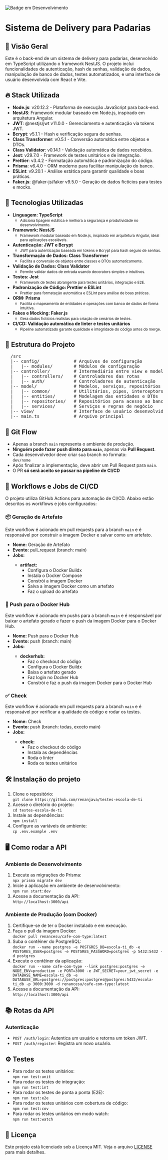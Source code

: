 ![Badge em Desenvolvimento](http://img.shields.io/static/v1?label=STATUS&message=EM%20DESENVOLVIMENTO&color=GREEN)

<h1>Sistema de Delivery para Padarias</h1>

<h2>📌 Visão Geral</h2>
<p>Este é o back-end de um sistema de delivery para padarias, desenvolvido em TypeScript utilizando o framework NestJS. O projeto inclui funcionalidades de autenticação, hash de senhas, validação de dados, manipulação de banco de dados, testes automatizados, e uma interface de usuário desenvolvida com React e Vite.</p>

<h2>🔥 Stack Utilizada</h2>
<ul>
    <li><strong>Node.js</strong>: v20.12.2 - Plataforma de execução JavaScript para back-end.</li>
    <li><strong>NestJS</strong>: Framework modular baseado em Node.js, inspirado em arquitetura Angular.</li>
    <li><strong>JWT</strong>: @nestjs/jwt v11.0.0 - Gerenciamento e autenticação via tokens JWT.</li>
    <li><strong>Bcrypt</strong>: v5.1.1 - Hash e verificação segura de senhas.</li>
    <li><strong>Class Transformer</strong>: v0.5.1 - Conversão automática entre objetos e DTOs.</li>
    <li><strong>Class Validator</strong>: v0.14.1 - Validação automática de dados recebidos.</li>
    <li><strong>Jest</strong>: v29.7.0 - Framework de testes unitários e de integração.</li>
    <li><strong>Prettier</strong>: v3.4.2 - Formatação automática e padronização do código.</li>
    <li><strong>Prisma</strong>: v6.4.0 - ORM moderno para facilitar manipulação do banco.</li>
    <li><strong>ESLint</strong>: v9.20.1 - Análise estática para garantir qualidade e boas práticas.</li>
    <li><strong>Faker.js</strong>: @faker-js/faker v9.5.0 - Geração de dados fictícios para testes e mocks.</li>
</ul>

<h2>🚀 Tecnologias Utilizadas</h2>
<ul>
    <li><strong>Linguagem: TypeScript</strong>
        <ul>
            <li><small>Adiciona tipagem estática e melhora a segurança e produtividade no desenvolvimento.</small></li>
        </ul>
    </li>
    <li><strong>Framework: NestJS</strong> 
        <ul>
            <li><small>Framework modular baseado em Node.js, inspirado em arquitetura Angular, ideal para aplicações escaláveis.</small></li>
        </ul>
    </li>
    <li><strong>Autenticação: JWT e Bcrypt</strong> 
        <ul>
            <li><small>JWT para autenticação baseada em tokens e Bcrypt para hash seguro de senhas.</small></li>
        </ul>
    </li>
    <li><strong>Transformação de Dados: Class Transformer</strong> 
        <ul>
            <li><small>Facilita a conversão de objetos entre classes e DTOs automaticamente.</small></li>
        </ul>
    </li>
    <li><strong>Validação de Dados: Class Validator</strong> 
        <ul>
            <li><small>Permite validar dados de entrada usando decorators simples e intuitivos.</small></li>
        </ul>
    </li>
    <li><strong>Testes: Jest</strong> 
        <ul>
            <li><small>Framework de testes abrangente para testes unitários, integração e E2E.</small></li>
        </ul>
    </li>
    <li><strong>Padronização de Código: Prettier e ESLint</strong> 
        <ul>
            <li><small>Prettier para formatação automática e ESLint para análise de boas práticas.</small></li>
        </ul>
    </li>
    <li><strong>ORM: Prisma</strong> 
        <ul>
            <li><small>Facilita o mapeamento de entidades e operações com banco de dados de forma intuitiva.</small></li>
        </ul>
    </li>
    <li><strong>Fakes e Mocking: Faker.js</strong> 
        <ul>
            <li><small>Gera dados fictícios realistas para criação de cenários de testes.</small></li>
        </ul>
    </li>
    <li><strong>CI/CD: Validação automática de linter e testes unitários</strong> 
        <ul>
            <li><small>Pipeline automatizado garante qualidade e integridade do código antes do merge.</small></li>
        </ul>
    </li>
</ul>

<h2>📂 Estrutura do Projeto</h2>
<pre>
  /src
  |-- config/             # Arquivos de configuração
  |   |-- modules/        # Módulos de configuração
  |-- controller/         # Intermediário entre view e model
  |   |-- controllers/    # Controladores das rotas
  |   |-- auth/           # Controladores de autenticação
  |-- model/              # Modelos, serviços, repositórios e DTOs
  |   |-- common/         # Utilitários, pipes, interceptors
  |   |-- entities/       # Modelagem das entidades e DTOs
  |   |-- repositories/   # Repositórios para acesso ao banco de dados
  |   |-- services/       # Serviços e regras de negócio
  |-- view/               # Interface de usuário desenvolvida com React e Vite
  |-- main.ts             # Arquivo principal
</pre>

<h2>🔀 Git Flow</h2>
<ul>
    <li>Apenas a branch <code>main</code> representa o ambiente de produção.</li>
    <li><strong>Ninguém pode fazer push direto para <code>main</code></strong>, apenas via <strong>Pull Request</strong>.</li>
    <li>Cada desenvolvedor deve criar sua branch no formato:<br><code>dev/nome</code></li>
    <li>Após finalizar a implementação, deve abrir um Pull Request para <code>main</code>.</li>
    <li>O PR <strong>só será aceito se passar na pipeline de CI/CD</strong></li>
</ul>

<h2>🚀 Workflows e Jobs de CI/CD</h2>
<p>O projeto utiliza GitHub Actions para automação de CI/CD. Abaixo estão descritos os workflows e jobs configurados:</p>

<h3>📦 Geração de Artefato</h3>
<p>Este workflow é acionado em pull requests para a branch <code>main</code> e é responsável por construir a imagem Docker e salvar como um artefato.</p>
<ul>
    <li><strong>Nome:</strong> Geração de Artefato</li>
    <li><strong>Evento:</strong> pull_request (branch: main)</li>
    <li><strong>Jobs:</strong></li>
    <ul>
        <li><strong>artifact:</strong>
            <ul>
                <li>Configura o Docker Buildx</li>
                <li>Instala o Docker Compose</li>
                <li>Constrói a imagem Docker</li>
                <li>Salva a imagem Docker como um artefato</li>
                <li>Faz o upload do artefato</li>
            </ul>
        </li>
    </ul>
</ul>

<h3>🚀 Push para o Docker Hub</h3>
<p>Este workflow é acionado em pushs para a branch <code>main</code> e é responsável por baixar o artefato gerado e fazer o push da imagem Docker para o Docker Hub.</p>
<ul>
    <li><strong>Nome:</strong> Push para o Docker Hub</li>
    <li><strong>Evento:</strong> push (branch: main)</li>
    <li><strong>Jobs:</strong></li>
    <ul>
        <li><strong>dockerhub:</strong>
            <ul>
                <li>Faz o checkout do código</li>
                <li>Configura o Docker Buildx</li>
                <li>Baixa o artefato gerado</li>
                <li>Faz login no Docker Hub</li>
                <li>Constrói e faz o push da imagem Docker para o Docker Hub</li>
            </ul>
        </li>
    </ul>
</ul>

<h3>✅ Check</h3>
<p>Este workflow é acionado em pull requests para a branch <code>main</code> e é responsável por verificar a qualidade do código e rodar os testes.</p>
<ul>
    <li><strong>Nome:</strong> Check</li>
    <li><strong>Evento:</strong> push (branch: todas, exceto main)</li>
    <li><strong>Jobs:</strong></li>
    <ul>
        <li><strong>check:</strong>
            <ul>
                <li>Faz o checkout do código</li>
                <li>Instala as dependências</li>
                <li>Roda o linter</li>
                <li>Roda os testes unitários</li>
            </ul>
        </li>
    </ul>
</ul>

<h2>🛠️ Instalação do projeto</h2>
<ol>
    <li>Clone o repositório:<br><code>git clone https://github.com/renanjava/testes-escola-de-ti</code></li>
    <li>Acesse o diretório do projeto:<br><code>cd testes-escola-de-ti</code></li>
    <li>Instale as dependências:<br><code>npm install</code></li>
    <li>Configure as variáveis de ambiente:<br><code>cp .env.example .env</code></li>
</ol>

<h2>🖥️ Como rodar a API</h2>
<h3>Ambiente de Desenvolvimento</h3>
<ol>
    <li>Execute as migrações do Prisma:<br><code>npx prisma migrate dev</code></li>
    <li>Inicie a aplicação em ambiente de desenvolvimento:<br><code>npm run start:dev</code></li>
    <li>Acesse a documentação da API:<br><code>http://localhost:3000/api</code></li>
</ol>

<h3>Ambiente de Produção (com Docker)</h3>
<ol>
    <li>Certifique-se de ter o Docker instalado e em execução.</li>
    <li>Faça o pull da imagem Docker:<br><code>docker pull renancesu/cafe-com-type:latest</code></li>
    <li>Suba o contêiner do PostgreSQL:<br><code>docker run --name postgres -e POSTGRES_DB=escola-ti_db -e POSTGRES_USER=postgres -e POSTGRES_PASSWORD=postgres -p 5432:5432 -d postgres</code></li>
    <li>Execute o contêiner da aplicação:<br><code>docker run --name cafe-com-type --link postgres:postgres -e NODE_ENV=production -e PORT=3000 -e JWT_SECRET=your_jwt_secret -e DATABASE_NAME=escola-ti_db -e DATABASE_URL=postgres://postgres:postgres@postgres:5432/escola-ti_db -p 3000:3000 -d renancesu/cafe-com-type:latest</code></li>
    <li>Acesse a documentação da API:<br><code>http://localhost:3000/api</code></li>
</ol>

<h2>📚 Rotas da API</h2>
<h3>Autenticação</h3>
<ul>
    <li><code>POST /auth/login</code>: Autentica um usuário e retorna um token JWT.</li>
    <li><code>POST /auth/register</code>: Registra um novo usuário.</li>
</ul>

<h2>⚙️ Testes</h2>
<ul>
    <li>Para rodar os testes unitários:<br><code>npm run test:unit</code></li>
    <li>Para rodar os testes de integração:<br><code>npm run test:int</code></li>
    <li>Para rodar os testes de ponta a ponta (E2E):<br><code>npm run test:e2e</code></li>
    <li>Para rodar os testes unitários com cobertura de código:<br><code>npm run test:cov</code></li>
    <li>Para rodar os testes unitários em modo watch:<br><code>npm run test:watch</code></li>
</ul>

<h2>📄 Licença</h2>
<p>Este projeto está licenciado sob a Licença MIT. Veja o arquivo <a href="LICENSE">LICENSE</a> para mais detalhes.</p>